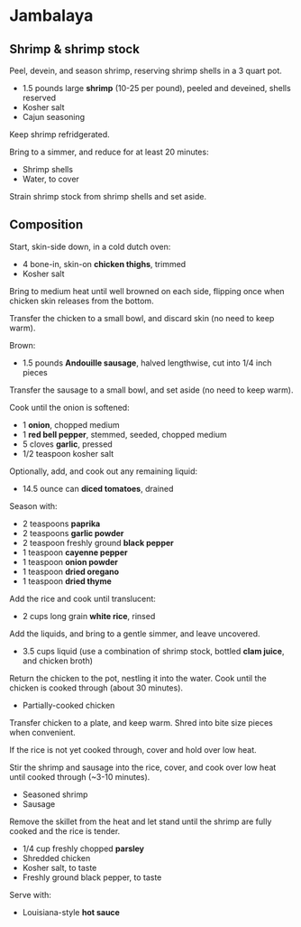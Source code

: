 Jambalaya
=========

Shrimp & shrimp stock
---------------------

Peel, devein, and season shrimp, reserving shrimp shells in a 3 quart pot.

- 1.5 pounds large **shrimp** (10-25 per pound), peeled and deveined, shells reserved
- Kosher salt
- Cajun seasoning

Keep shrimp refridgerated.

Bring to a simmer, and reduce for at least 20 minutes:

- Shrimp shells
- Water, to cover

Strain shrimp stock from shrimp shells and set aside.

Composition
-----------

Start, skin-side down, in a cold dutch oven:

- 4 bone-in, skin-on **chicken thighs**, trimmed
- Kosher salt

Bring to medium heat until well browned on each side, flipping once when chicken skin releases from the bottom.

Transfer the chicken to a small bowl, and discard skin (no need to keep warm).

Brown:

- 1.5 pounds **Andouille sausage**, halved lengthwise, cut into 1/4 inch pieces

Transfer the sausage to a small bowl, and set aside (no need to keep warm).

Cook until the onion is softened:

- 1 **onion**, chopped medium
- 1 **red bell pepper**, stemmed, seeded, chopped medium
- 5 cloves **garlic**, pressed
- 1/2 teaspoon kosher salt

Optionally, add, and cook out any remaining liquid:

- 14.5 ounce can **diced tomatoes**, drained

Season with:

- 2 teaspoons **paprika**
- 2 teaspoons **garlic powder**
- 2 teaspoon freshly ground **black pepper**
- 1 teaspoon **cayenne pepper**
- 1 teaspoon **onion powder**
- 1 teaspoon **dried oregano**
- 1 teaspoon **dried thyme**

Add the rice and cook until translucent:

- 2 cups long grain **white rice**, rinsed

Add the liquids, and bring to a gentle simmer, and leave uncovered.

- 3.5 cups liquid (use a combination of shrimp stock, bottled **clam juice**, and chicken broth)

Return the chicken to the pot, nestling it into the water. Cook until the chicken is cooked through (about 30 minutes).

- Partially-cooked chicken

Transfer chicken to a plate, and keep warm. Shred into bite size pieces when convenient.

If the rice is not yet cooked through, cover and hold over low heat.

Stir the shrimp and sausage into the rice, cover, and cook over low heat until cooked through (~3-10 minutes).

- Seasoned shrimp
- Sausage

Remove the skillet from the heat and let stand until the shrimp are fully cooked and the rice is tender.

- 1/4 cup freshly chopped **parsley**
- Shredded chicken
- Kosher salt, to taste
- Freshly ground black pepper, to taste

Serve with:

- Louisiana-style **hot sauce**
